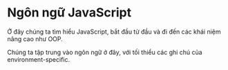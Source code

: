 # Ngôn ngữ JavaScript

Ở đây chúng ta tìm hiểu JavaScript, bắt đầu từ đầu và đi đến các khái niệm nâng cao như OOP.

Chúng ta tập trung vào ngôn ngữ ở đây, với tối thiểu các ghi chú của environment-specific.

